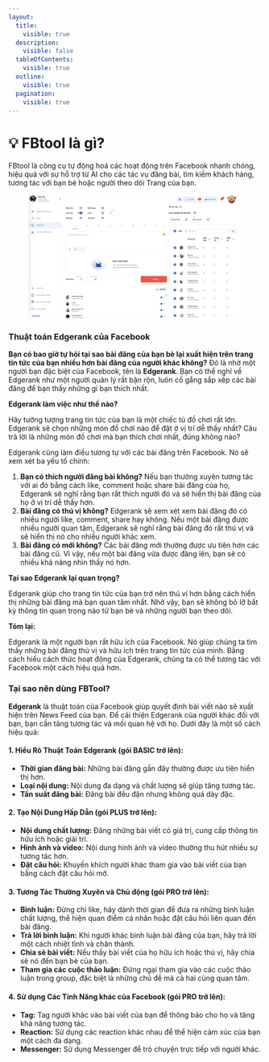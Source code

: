 ```yaml
---
layout:
  title:
    visible: true
  description:
    visible: false
  tableOfContents:
    visible: true
  outline:
    visible: true
  pagination:
    visible: true
---
```


# 💡 FBtool là gì?

FBtool là công cụ tự động hoá các hoạt động trên Facebook nhanh chóng, hiệu quả với sự hỗ trợ từ AI cho các tác vụ đăng bài, tìm kiếm khách hàng, tương tác với bạn bè hoặc người theo dõi Trang của bạn.&#x20;

<figure><img src=".gitbook/assets/image.png" alt=""><figcaption></figcaption></figure>



### Thuật toán Edgerank của Facebook&#x20;

**Bạn có bao giờ tự hỏi tại sao bài đăng của bạn bè lại xuất hiện trên trang tin tức của bạn nhiều hơn bài đăng của người khác không?** Đó là nhờ một người bạn đặc biệt của Facebook, tên là **Edgerank**. Bạn có thể nghĩ về Edgerank như một người quản lý rất bận rộn, luôn cố gắng sắp xếp các bài đăng để bạn thấy những gì bạn thích nhất.

**Edgerank làm việc như thế nào?**

Hãy tưởng tượng trang tin tức của bạn là một chiếc tủ đồ chơi rất lớn. Edgerank sẽ chọn những món đồ chơi nào để đặt ở vị trí dễ thấy nhất? Câu trả lời là những món đồ chơi mà bạn thích chơi nhất, đúng không nào?

Edgerank cũng làm điều tương tự với các bài đăng trên Facebook. Nó sẽ xem xét ba yếu tố chính:

1. **Bạn có thích người đăng bài không?** Nếu bạn thường xuyên tương tác với ai đó bằng cách like, comment hoặc share bài đăng của họ, Edgerank sẽ nghĩ rằng bạn rất thích người đó và sẽ hiển thị bài đăng của họ ở vị trí dễ thấy hơn.
2. **Bài đăng có thú vị không?** Edgerank sẽ xem xét xem bài đăng đó có nhiều người like, comment, share hay không. Nếu một bài đăng được nhiều người quan tâm, Edgerank sẽ nghĩ rằng bài đăng đó rất thú vị và sẽ hiển thị nó cho nhiều người khác xem.
3. **Bài đăng có mới không?** Các bài đăng mới thường được ưu tiên hơn các bài đăng cũ. Vì vậy, nếu một bài đăng vừa được đăng lên, bạn sẽ có nhiều khả năng nhìn thấy nó hơn.

**Tại sao Edgerank lại quan trọng?**

Edgerank giúp cho trang tin tức của bạn trở nên thú vị hơn bằng cách hiển thị những bài đăng mà bạn quan tâm nhất. Nhờ vậy, bạn sẽ không bỏ lỡ bất kỳ thông tin quan trọng nào từ bạn bè và những người bạn theo dõi.

**Tóm lại:**

Edgerank là một người bạn rất hữu ích của Facebook. Nó giúp chúng ta tìm thấy những bài đăng thú vị và hữu ích trên trang tin tức của mình. Bằng cách hiểu cách thức hoạt động của Edgerank, chúng ta có thể tương tác với Facebook một cách hiệu quả hơn.

### Tại sao nên dùng FBTool?

**Edgerank** là thuật toán của Facebook giúp quyết định bài viết nào sẽ xuất hiện trên News Feed của bạn. Để cải thiện Edgerank của người khác đối với bạn, bạn cần tăng tương tác và mối quan hệ với họ. Dưới đây là một số cách hiệu quả:

#### **1. Hiểu Rõ Thuật Toán Edgerank (gói BASIC trở lên):**

* **Thời gian đăng bài:** Những bài đăng gần đây thường được ưu tiên hiển thị hơn.
* **Loại nội dung:** Nội dung đa dạng và chất lượng sẽ giúp tăng tương tác.
* **Tần suất đăng bài:** Đăng bài đều đặn nhưng không quá dày đặc.

#### **2. Tạo Nội Dung Hấp Dẫn (gói PLUS trở lên):**

* **Nội dung chất lượng:** Đăng những bài viết có giá trị, cung cấp thông tin hữu ích hoặc giải trí.
* **Hình ảnh và video:** Nội dung hình ảnh và video thường thu hút nhiều sự tương tác hơn.
* **Đặt câu hỏi:** Khuyến khích người khác tham gia vào bài viết của bạn bằng cách đặt câu hỏi mở.

#### **3. Tương Tác Thường Xuyên và Chủ động (gói PRO trở lên):**

* **Bình luận:** Đừng chỉ like, hãy dành thời gian để đưa ra những bình luận chất lượng, thể hiện quan điểm cá nhân hoặc đặt câu hỏi liên quan đến bài đăng.
* **Trả lời bình luận:** Khi người khác bình luận bài đăng của bạn, hãy trả lời một cách nhiệt tình và chân thành.
* **Chia sẻ bài viết:** Nếu thấy bài viết của họ hữu ích hoặc thú vị, hãy chia sẻ nó đến bạn bè của bạn.
* **Tham gia các cuộc thảo luận:** Đừng ngại tham gia vào các cuộc thảo luận trong group, đặc biệt là những chủ đề mà cả hai cùng quan tâm.

#### **4. Sử dụng Các Tính Năng khác của Facebook (gói PRO trở lên):**

* **Tag:** Tag người khác vào bài viết của bạn để thông báo cho họ và tăng khả năng tương tác.
* **Reaction:** Sử dụng các reaction khác nhau để thể hiện cảm xúc của bạn một cách đa dạng.
* **Messenger:** Sử dụng Messenger để trò chuyện trực tiếp với người khác.

####
